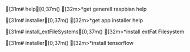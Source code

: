 [31m# help[0;37m()
[32m>*get generell raspbian help

[31m# installer[0;37m()
[32m>*get app installer help    

[31m# install_extFileSystems[0;37m()
[32m>*install extFat Filesystem 

[31m# installer[0;37m()
[32m>*install tensorflow

